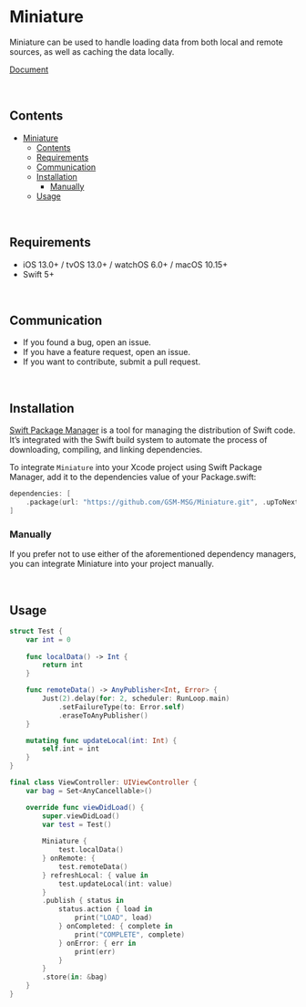 # Miniature

Miniature can be used to handle loading data from both local and remote sources, as well as caching the data locally.

[Document](https://gsm-msg.github.io/Miniature/documentation/miniature/)

<br>

## Contents
- [Miniature](#miniature)
  - [Contents](#contents)
  - [Requirements](#requirements)
  - [Communication](#communication)
  - [Installation](#installation)
    - [Manually](#manually)
  - [Usage](#usage)

<br>

## Requirements
- iOS 13.0+ / tvOS 13.0+ / watchOS 6.0+ / macOS 10.15+
- Swift 5+

<br>

## Communication
- If you found a bug, open an issue.
- If you have a feature request, open an issue.
- If you want to contribute, submit a pull request.

<br>

## Installation
[Swift Package Manager](https://www.swift.org/package-manager/) is a tool for managing the distribution of Swift code. It’s integrated with the Swift build system to automate the process of downloading, compiling, and linking dependencies.

To integrate `Miniature` into your Xcode project using Swift Package Manager, add it to the dependencies value of your Package.swift:

```swift
dependencies: [
    .package(url: "https://github.com/GSM-MSG/Miniature.git", .upToNextMajor(from: "1.1.1"))
]
```

### Manually
If you prefer not to use either of the aforementioned dependency managers, you can integrate Miniature into your project manually.

<br>

## Usage
```swift
struct Test {
    var int = 0
    
    func localData() -> Int {
        return int
    }

    func remoteData() -> AnyPublisher<Int, Error> {
        Just(2).delay(for: 2, scheduler: RunLoop.main)
            .setFailureType(to: Error.self)
            .eraseToAnyPublisher()
    }

    mutating func updateLocal(int: Int) {
        self.int = int
    }
}

final class ViewController: UIViewController {
    var bag = Set<AnyCancellable>()

    override func viewDidLoad() {
        super.viewDidLoad()
        var test = Test()
        
        Miniature {
            test.localData()
        } onRemote: {
            test.remoteData()
        } refreshLocal: { value in
            test.updateLocal(int: value)
        }
        .publish { status in
            status.action { load in
                print("LOAD", load)
            } onCompleted: { complete in
                print("COMPLETE", complete)
            } onError: { err in
                print(err)
            }
        }
        .store(in: &bag)
    }
}
```
